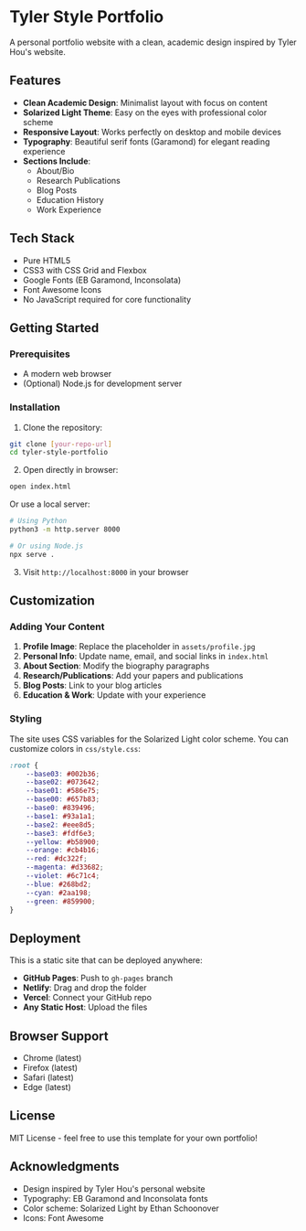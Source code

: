 # Tyler Style Portfolio

A personal portfolio website with a clean, academic design inspired by Tyler Hou's website.

## Features

- **Clean Academic Design**: Minimalist layout with focus on content
- **Solarized Light Theme**: Easy on the eyes with professional color scheme
- **Responsive Layout**: Works perfectly on desktop and mobile devices
- **Typography**: Beautiful serif fonts (Garamond) for elegant reading experience
- **Sections Include**:
  - About/Bio
  - Research Publications
  - Blog Posts
  - Education History
  - Work Experience

## Tech Stack

- Pure HTML5
- CSS3 with CSS Grid and Flexbox
- Google Fonts (EB Garamond, Inconsolata)
- Font Awesome Icons
- No JavaScript required for core functionality

## Getting Started

### Prerequisites

- A modern web browser
- (Optional) Node.js for development server

### Installation

1. Clone the repository:
```bash
git clone [your-repo-url]
cd tyler-style-portfolio
```

2. Open directly in browser:
```bash
open index.html
```

Or use a local server:

```bash
# Using Python
python3 -m http.server 8000

# Or using Node.js
npx serve .
```

3. Visit `http://localhost:8000` in your browser

## Customization

### Adding Your Content

1. **Profile Image**: Replace the placeholder in `assets/profile.jpg`
2. **Personal Info**: Update name, email, and social links in `index.html`
3. **About Section**: Modify the biography paragraphs
4. **Research/Publications**: Add your papers and publications
5. **Blog Posts**: Link to your blog articles
6. **Education & Work**: Update with your experience

### Styling

The site uses CSS variables for the Solarized Light color scheme. You can customize colors in `css/style.css`:

```css
:root {
    --base03: #002b36;
    --base02: #073642;
    --base01: #586e75;
    --base00: #657b83;
    --base0: #839496;
    --base1: #93a1a1;
    --base2: #eee8d5;
    --base3: #fdf6e3;
    --yellow: #b58900;
    --orange: #cb4b16;
    --red: #dc322f;
    --magenta: #d33682;
    --violet: #6c71c4;
    --blue: #268bd2;
    --cyan: #2aa198;
    --green: #859900;
}
```

## Deployment

This is a static site that can be deployed anywhere:

- **GitHub Pages**: Push to `gh-pages` branch
- **Netlify**: Drag and drop the folder
- **Vercel**: Connect your GitHub repo
- **Any Static Host**: Upload the files

## Browser Support

- Chrome (latest)
- Firefox (latest)
- Safari (latest)
- Edge (latest)

## License

MIT License - feel free to use this template for your own portfolio!

## Acknowledgments

- Design inspired by Tyler Hou's personal website
- Typography: EB Garamond and Inconsolata fonts
- Color scheme: Solarized Light by Ethan Schoonover
- Icons: Font Awesome
